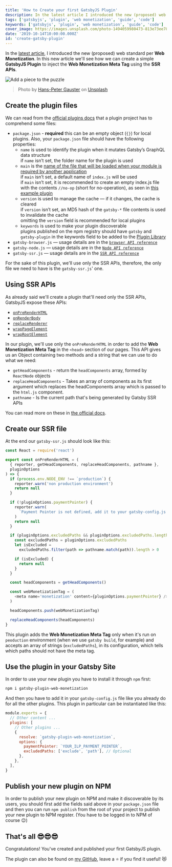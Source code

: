 ```yaml
---
title: 'How to Create your first GatsbyJS Plugin'
description: In the latest article I introduced the new (proposed) web standard per Web Monetization. In this new article we'll se how we can create a simple GatsbyJS Plugin to inject the Web Monetization Meta Tag using the SSR APIs.
tags: ['gatsbyjs', 'plugin', 'web monetization', 'guide', 'code']
keywords: ['gatsbyjs', 'plugin', 'web monetization', 'guide', 'code']
cover_image: https://images.unsplash.com/photo-1494059980473-813e73ee784b?ixlib=rb-1.2.1&ixid=eyJhcHBfaWQiOjEyMDd9&auto=format&fit=crop&w=1049&q=80
date: '2019-10-14T10:00:00.000Z'
id: 'create-gatsby-plugin'
---
```


In the [latest article](https://blog.daudr.me/future-of-web-monetization), I introduced the new (proposed) web standard per **Web Monetization**. In this new article we'll see how we can create a simple **GatsbyJS Plugin** to inject the **Web Monetization Meta Tag** using the **SSR APIs**.

![Add a piece to the puzzle](https://images.unsplash.com/photo-1494059980473-813e73ee784b?ixlib=rb-1.2.1&ixid=eyJhcHBfaWQiOjEyMDd9&auto=format&fit=crop&w=1049&q=80)

> Photo by [Hans-Peter Gauster](https://unsplash.com/@sloppyperfectionist) on [Unsplash](https://unsplash.com)

## Create the plugin files

We can read from the [official plugins docs](https://www.gatsbyjs.org/docs/creating-plugins/) that a plugin project has to comprehend some files:

- `package.json` - **required** this can be an empty object (`{}`) for local plugins.
  Also, your `package.json` file should have the following properties:
  - `name` is used to identify the plugin when it mutates Gatsby’s GraphQL data structure  
    if `name` isn’t set, the folder name for the plugin is used
  - `main` is the [name of the file that will be loaded when your module is required by another application](https://docs.npmjs.com/creating-node-js-modules#create-the-file-that-will-be-loaded-when-your-module-is-required-by-another-application)  
    if `main` isn’t set, a default name of `index.js` will be used  
    if `main` isn’t set, it is recommended to create an empty index.js file with the contents `//no-op` (short for no-operation), as seen in [this example plugin](https://github.com/gatsbyjs/gatsby/tree/817a6c14543c73ea8f56c9f93d401b03adb44e9d/packages/gatsby-source-wikipedia)
  - `version` is used to manage the cache — if it changes, the cache is cleared  
    if `version` isn’t set, an MD5 hash of the `gatsby-*` file contents is used to invalidate the cache  
    omitting the `version` field is recommended for local plugins
  - `keywords` is used to make your plugin discoverable  
    plugins published on the npm registry should have `gatsby` and `gatsby-plugin` in the keywords field to be added to the [Plugin Library](https://www.gatsbyjs.org/packages/)
- `gatsby-browser.js` — usage details are in the [`browser API reference`](https://www.gatsbyjs.org/docs/browser-apis/)
- `gatsby-node.js` — usage details are in the [`Node API reference`](https://www.gatsbyjs.org/docs/node-apis/)
- `gatsby-ssr.js` — usage details are in the [`SSR API reference`](https://www.gatsbyjs.org/docs/ssr-apis/)

For the sake of this plugin, we'll use only the SSR APIs, therefore, the only file we need to have is the `gatsby-ssr.js`' one.

## Using SSR APIs

As already said we'll create a plugin that'll need only the SSR APIs, GatsbyJS expose these APIs:

- [`onPreRenderHTML`](https://www.gatsbyjs.org/docs/ssr-apis/#onPreRenderHTML)
- [`onRenderBody`](https://www.gatsbyjs.org/docs/ssr-apis/#onRenderBody)
- [`replaceRenderer`](https://www.gatsbyjs.org/docs/ssr-apis/#replaceRenderer)
- [`wrapPageElement`](https://www.gatsbyjs.org/docs/ssr-apis/#wrapPageElement)
- [`wrapRootElement`](https://www.gatsbyjs.org/docs/ssr-apis/#wrapRootElement)

In our plugin, we'll use only the `onPreRenderHTML` in order to add the **Web Monetization Meta Tag** in the `<head>` section of our pages.
This API gives us an Object containing two methods and a string that we can use to do what we need:

- `getHeadComponents` - return the `headComponents` array, formed by `ReactNode` objects
- `replaceHeadComponents` - Takes an array of components as its first argument which replaces the headComponents array which is passed to the `html.js` component.
- `pathname` - Is the current path that's being generated by Gatsby SSR APIs

You can read more on these in [the official docs](https://www.gatsbyjs.org/docs/ssr-apis/).

## Create our SSR file

At the end our `gatsby-ssr.js` should look like this:

```javascript
const React = require('react')

export const onPreRenderHTML = (
  { reporter, getHeadComponents, replaceHeadComponents, pathname },
  pluginOptions
) => {
  if (process.env.NODE_ENV !== `production`) {
    reporter.warn('non production environment')
    return null
  }

  if (!pluginOptions.paymentPointer) {
    reporter.warn(
      `Payment Pointer is not defined, add it to your gatsby-config.js file.`
    )
    return null
  }

  if (pluginOptions.excludedPaths && pluginOptions.excludedPaths.length > 0) {
    const excludedPaths = pluginOptions.excludedPaths
    let isExcluded =
      excludedPaths.filter(path => pathname.match(path)).length > 0

    if (isExcluded) {
      return null
    }
  }

  const headComponents = getHeadComponents()

  const webMonetizationTag = (
    <meta name='monetization' content={pluginOptions.paymentPointer} />
  )

  headComponents.push(webMonetizationTag)

  replaceHeadComponents(headComponents)
}
```

This plugin adds the **Web Monetization Meta Tag** only when it's run on `peoduction` environment (when we use `gatsby build`, for example) and accepts an array of strings (`excludedPaths`), in its configuration, which tells which paths should not have the meta tag.

## Use the plugin in your Gatsby Site

In order to use your new plugin you have to install it through `npm` first:

```bash
npm i gatsby-plugin-web-monetization
```

And then you have to add it in your `gatsby-config.js` file like you already do for all the other plugins.
This plugin in particular can be instantiated like this:

```javascript
module.exports = {
  // Other content ...
  plugins: [
    // Other plugins ...
    {
      resolve: `gatsby-plugin-web-monetization`,
      options: {
        paymentPointer: `YOUR_ILP_PAYMENT_POINTER`,
        excludedPaths: ['exclude', 'path'], // Optional
      },
    },
  ],
}
```

## Publish your new plugin on NPM

In order to publish your new plugin on NPM and make it discoverable by its users, you should first add the fields said above in your `package.json` file and then you can run `npm publish` from the root of your project to publish your new plugin to NPM register. (You have to be logged in to NPM of course 😉)

## That's all 😎😎😎

Congratulations! You've created and published your first GatsbyJS plugin.

The plugin can also be found on [my GitHub](https://github.com/Daudr/gatsby-plugin-web-monetization), leave a ⭐ if you find it useful! 😻
